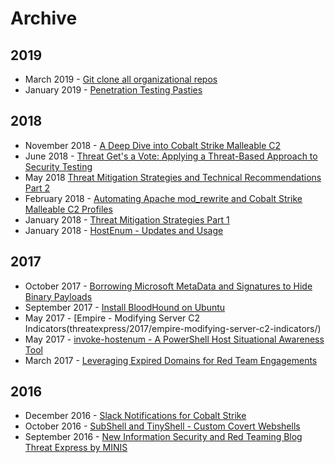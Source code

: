 # Archive

## 2019

- March 2019 - [Git clone all organizational repos](/blogs/2019/git-clone-entire-org/)
- January 2019 - [Penetration Testing Pasties](/blogs/2019/penetration-testing-pasties/)

## 2018

- November 2018 - [A Deep Dive into Cobalt Strike Malleable C2](/blogs/2018/a-deep-dive-into-cobalt-strike-malleable-c2)
- June 2018 - [Threat Get's a Vote: Applying a Threat-Based Approach to Security Testing](/blogs/2018/threat-gets-a-vote-applying-a-threat-based-approach-to-security-testing)
- May 2018 [Threat Mitigation Strategies and Technical Recommendations Part 2](/blogs/2018/threat-mitigation-strategies-technical-recommendations-and-info-part-2/)
- February 2018 - [Automating Apache mod_rewrite and Cobalt Strike Malleable C2 Profiles](threatexpressblogs/2018/automating-cobalt-strike-profiles-apache-mod_rewrite-htaccess-files-intelligent-c2-redirection/)
- January 2018 - [Threat Mitigation Strategies Part 1](/blogs/2018/threat-mitigation-strategies-observations-recommendations/)
- January 2018 - [HostEnum - Updates and Usage](/blogs/2018/hostenum-updates-usage/)

## 2017

- October 2017 - [Borrowing Microsoft MetaData and Signatures to Hide Binary Payloads](/blogs/2017/metatwin-borrowing-microsoft-metadata-and-digital-signatures-to-hide-binaries/)
- September 2017 - [Install BloodHound on Ubuntu](/blogs/2017/install-bloodhound-ubuntu/)
- May 2017 - [Empire - Modifying Server C2 Indicators(threatexpress/2017/empire-modifying-server-c2-indicators/)
- May 2017 - [invoke-hostenum - A PowerShell Host Situational Awareness Tool](threatexpress.com/2017/invoke-hostenum/)
- March 2017 - [Leveraging Expired Domains for Red Team Engagements](/blogs/2017/leveraging-expired-domains-for-red-team-engagements/)

## 2016

- December 2016 - [Slack Notifications for Cobalt Strike](/blogs/2016/slack-notifications-for-cobalt-strike/)
- October 2016 - [SubShell and TinyShell - Custom Covert Webshells](/blogs/2016/web-shells-covert-channel/)
- September 2016 - [New Information Security and Red Teaming Blog Threat Express by MINIS](/blogs/2016/new-information-security-red-teaming-blog-threat-express-minis/)
